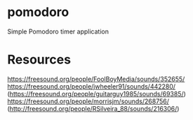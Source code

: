 # pomodoro
Simple Pomodoro timer application

# Resources
https://freesound.org/people/FoolBoyMedia/sounds/352655/
https://freesound.org/people/jwheeler91/sounds/442280/ (https://freesound.org/people/guitarguy1985/sounds/69385/)
https://freesound.org/people/morrisjm/sounds/268756/ (http://freesound.org/people/RSilveira_88/sounds/216306/)